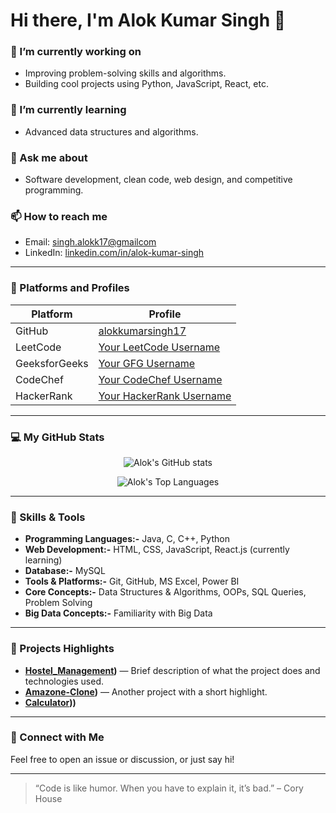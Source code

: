 # Hi there, I'm Alok Kumar Singh 👋

### 🔭 I’m currently working on
- Improving problem-solving skills and algorithms.
- Building cool projects using Python, JavaScript, React, etc.

### 🌱 I’m currently learning
- Advanced data structures and algorithms.

### 💬 Ask me about
- Software development, clean code, web design, and competitive programming.

### 📫 How to reach me
- Email: [singh.alokk17@gmailcom](mailto:singh.alokk17@gmailcom)
- LinkedIn: [linkedin.com/in/alok-kumar-singh](https://www.linkedin.com/in/alok-kumar-singh-770a65253/)

---

### 🔗 Platforms and Profiles

| Platform | Profile |
|---------|---------|
| GitHub | [alokkumarsingh17](https://github.com/alokkumarsingh17) |
| LeetCode | [Your LeetCode Username](https://leetcode.com/YourLeetCodeUsername) |
| GeeksforGeeks | [Your GFG Username](https://auth.geeksforgeeks.org/user/YourGFGUsername/profile) |
| CodeChef | [Your CodeChef Username](https://www.codechef.com/users/YourCodeChefUsername) |
| HackerRank | [Your HackerRank Username](https://www.hackerrank.com/YourHackerRankUsername) |

---

### 💻 My GitHub Stats

<!-- GitHub Readme Stats -->
<p align="center">
  <img src="https://github-readme-stats.vercel.app/api?username=alokkumarsingh17&show_icons=true&theme=tokyonight" alt="Alok's GitHub stats" />
</p>
<p align="center">
  <img src="https://github-readme-stats.vercel.app/api/top-langs?username=alokkumarsingh17&layout=compact&theme=tokyonight" alt="Alok's Top Languages" />
</p>

---

### 🚀 Skills & Tools

- **Programming Languages:-** Java, C, C++, Python    
- **Web Development:-** HTML, CSS, JavaScript, React.js (currently learning) 
- **Database:-** MySQL  
- **Tools & Platforms:-** Git, GitHub, MS Excel, Power BI
- **Core Concepts:-** Data Structures & Algorithms, OOPs, SQL Queries, Problem Solving
- **Big Data Concepts:-** Familiarity with Big Data

---

### 📂 Projects Highlights

- **[Hostel_Management](https://github.com/alokkumarsingh17/Hostel_Management))** — Brief description of what the project does and technologies used.
- **[Amazone-Clone](https://github.com/alokkumarsingh17/Amazone-Clone))** — Another project with a short highlight.
- **[Calculator](https://github.com/alokkumarsingh17/Calculator)))**

---

### 💬 Connect with Me

Feel free to open an issue or discussion, or just say hi!

---

> “Code is like humor. When you have to explain it, it’s bad.” – Cory House
